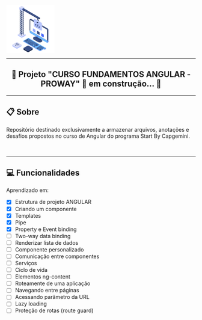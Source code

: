 <img align="center" alt="Aplicação em construção" src="./src/assets/README/LogoBuilding-icon.png">

---

<h2 align="center">🚧 Projeto "CURSO FUNDAMENTOS ANGULAR - PROWAY" 🚀 em construção... 🚧</h2>


---

<!-- Descrição incial do projeto -->
## 📋 Sobre 
Repositório destinado exclusivamente a armazenar arquivos, anotações e desafios propostos no curso de Angular do programa Start By Capgemini. 
 
<br>

---

<!-- Marcar as funcionalidades já desenvolvidas durante a evolução dos commits -->
## 💻 Funcionalidades 
Aprendizado em:
- [X] Estrutura de projeto ANGULAR
- [X] Criando um componente
- [X] Templates
- [X] Pipe
- [X] Property e Event binding
- [ ] Two-way data binding
- [ ] Renderizar lista de dados
- [ ] Componente personalizado
- [ ] Comunicação entre componentes
- [ ] Serviços
- [ ] Ciclo de vida
- [ ] Elementos ng-content
- [ ] Roteamente de uma aplicação
- [ ] Navegando entre páginas
- [ ] Acessando parâmetro da URL
- [ ] Lazy loading
- [ ] Proteção de rotas (route guard)